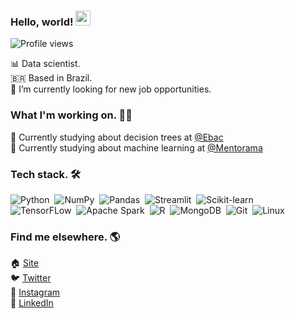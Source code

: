 
### Hello, world! <img src="https://raw.githubusercontent.com/kaueMarques/kaueMarques/master/hi.gif" width="24px">
<p align="left"> <img src="https://komarev.com/ghpvc/?username=jerryaugusto&color=9580FF&style=flat" alt="Profile views" /> </p>

📊 Data scientist. <br>
🇧🇷 Based in Brazil. <br>
🔭 I’m currently looking for new job opportunities. <br>

### What I'm working on. 👨‍💻

<!-- 🙋 Currently building my personal website - [jerryaugusto.com](https://jerryaugusto.com) <br> -->
🌳 Currently studying about decision trees at [@Ebac](https://ebaconline.com.br) <br>
🧠 Currently studying about machine learning at [@Mentorama](https://mentorama.com.br)


### Tech stack. 🛠

![Python](https://img.shields.io/badge/-Python-22212C?style=flat&logo=python&logoColor=FFFF80)&nbsp;
![NumPy](https://img.shields.io/badge/-NumPy-22212C?style=flat&logo=numpy&logoColor=9580FF)&nbsp;
![Pandas](https://img.shields.io/badge/-Pandas-22212C?style=flat&logo=pandas&logoColor=F8F8F2)&nbsp;
![Streamlit](https://img.shields.io/badge/-Streamlit-22212C?style=flat&logo=streamlit&logoColor=FF9580)&nbsp;
![Scikit-learn](https://img.shields.io/badge/-Scikitlearn-22212C?style=flat&logo=scikit-learn&logoColor=FFCA80)&nbsp;<br>
![TensorFLow](https://img.shields.io/badge/-TensorFLow-22212C?style=flat&logo=tensorflow&logoColor=FFCA80)&nbsp;
![Apache Spark](https://img.shields.io/badge/-Apache%20Spark-22212C?style=flat&logo=apachespark&logoColor=FFCA80)&nbsp;
![R](https://img.shields.io/badge/-R-22212C?style=flat&logo=r&logoColor=9580FF)&nbsp;
![MongoDB](https://img.shields.io/badge/-MongoDB-22212C?style=flat&logo=mongodb&logoColor=8AFF80)&nbsp;
![Git](https://img.shields.io/badge/-Git-22212C?style=flat&logo=git&logoColor=FFCA80)&nbsp;
![Linux](https://img.shields.io/badge/-Linux-22212C?style=flat&logo=linux&logoColor=FFCA80)&nbsp;


### Find me elsewhere. 🌎

🏠 [Site](https://jerryaugusto.com) <br>
🐦 [Twitter](https://twitter.com/jerryaugustods) <br>
📸 [Instagram](https://instagram.com/jerryaugustods) <br>
💼 [LinkedIn](https://www.linkedin.com/in/jerryaugustods) <br>

